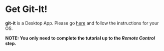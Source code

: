 # Get Git-It!

 
 **git-it** is a Desktop App.
 Please go [here](https://github.com/jlord/git-it-electron) and follow the instructions for your OS.

**NOTE: You only need to complete the tutorial up to the *Remote Control* step.**
